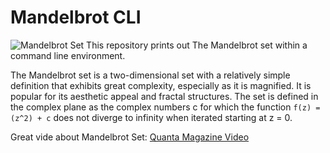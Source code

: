 # Mandelbrot CLI

![Mandelbrot Set](https://upload.wikimedia.org/wikipedia/commons/2/21/Mandel_zoom_00_mandelbrot_set.jpg)
This repository prints out The Mandelbrot set within a command line environment.

The Mandelbrot set is a two-dimensional set with a relatively simple definition that exhibits great complexity, especially as it is magnified. It is popular for its aesthetic appeal and fractal structures. The set is defined in the complex plane as the complex numbers c for which the function `f(z) = (z^2) + c` does not diverge to infinity when iterated starting at z = 0.

Great vide about Mandelbrot Set: [Quanta Magazine Video](https://www.youtube.com/watch?v=u9GAnW8xFJY)
